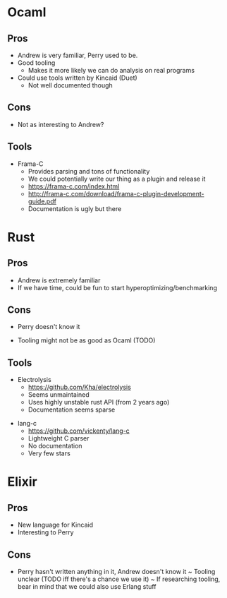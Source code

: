 # Ocaml

## Pros
+ Andrew is very familiar, Perry used to be.
+ Good tooling
    + Makes it more likely we can do analysis on real programs
+ Could use tools written by Kincaid (Duet)
    - Not well documented though
## Cons
- Not as interesting to Andrew?
## Tools
+ Frama-C
    * Provides parsing and tons of functionality
    * We could potentially write our thing as a plugin and release it
    * https://frama-c.com/index.html
    * http://frama-c.com/download/frama-c-plugin-development-guide.pdf
    * Documentation is ugly but there


# Rust

## Pros
+ Andrew is extremely familiar
+ If we have time, could be fun to start hyperoptimizing/benchmarking
## Cons
- Perry doesn't know it
* Tooling might not be as good as Ocaml (TODO)
## Tools
* Electrolysis
    * https://github.com/Kha/electrolysis
    - Seems unmaintained
    - Uses highly unstable rust API (from 2 years ago)
    - Documentation seems sparse
- lang-c
    * https://github.com/vickenty/lang-c
    + Lightweight C parser
    - No documentation
    - Very few stars


# Elixir

## Pros
+ New language for Kincaid
+ Interesting to Perry
## Cons
- Perry hasn't written anything in it, Andrew doesn't know it
~ Tooling unclear (TODO iff there's a chance we use it)
    ~ If researching tooling, bear in mind that we could also use Erlang stuff

